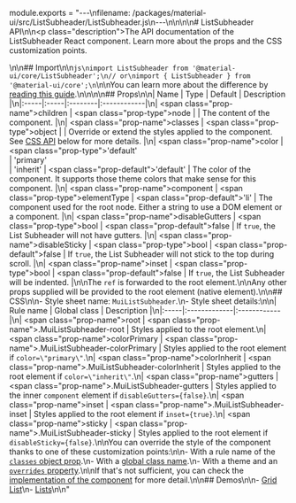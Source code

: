 module.exports = "---\nfilename: /packages/material-ui/src/ListSubheader/ListSubheader.js\n---\n\n<!--- This documentation is automatically generated, do not try to edit it. -->\n\n# ListSubheader API\n\n<p class=\"description\">The API documentation of the ListSubheader React component. Learn more about the props and the CSS customization points.</p>\n\n## Import\n\n```js\nimport ListSubheader from '@material-ui/core/ListSubheader';\n// or\nimport { ListSubheader } from '@material-ui/core';\n```\n\nYou can learn more about the difference by [reading this guide](/guides/minimizing-bundle-size/).\n\n\n\n## Props\n\n| Name | Type | Default | Description |\n|:-----|:-----|:--------|:------------|\n| <span class=\"prop-name\">children</span> | <span class=\"prop-type\">node</span> |  | The content of the component. |\n| <span class=\"prop-name\">classes</span> | <span class=\"prop-type\">object</span> |  | Override or extend the styles applied to the component. See [CSS API](#css) below for more details. |\n| <span class=\"prop-name\">color</span> | <span class=\"prop-type\">'default'<br>&#124;&nbsp;'primary'<br>&#124;&nbsp;'inherit'</span> | <span class=\"prop-default\">'default'</span> | The color of the component. It supports those theme colors that make sense for this component. |\n| <span class=\"prop-name\">component</span> | <span class=\"prop-type\">elementType</span> | <span class=\"prop-default\">'li'</span> | The component used for the root node. Either a string to use a DOM element or a component. |\n| <span class=\"prop-name\">disableGutters</span> | <span class=\"prop-type\">bool</span> | <span class=\"prop-default\">false</span> | If `true`, the List Subheader will not have gutters. |\n| <span class=\"prop-name\">disableSticky</span> | <span class=\"prop-type\">bool</span> | <span class=\"prop-default\">false</span> | If `true`, the List Subheader will not stick to the top during scroll. |\n| <span class=\"prop-name\">inset</span> | <span class=\"prop-type\">bool</span> | <span class=\"prop-default\">false</span> | If `true`, the List Subheader will be indented. |\n\nThe `ref` is forwarded to the root element.\n\nAny other props supplied will be provided to the root element (native element).\n\n## CSS\n\n- Style sheet name: `MuiListSubheader`.\n- Style sheet details:\n\n| Rule name | Global class | Description |\n|:-----|:-------------|:------------|\n| <span class=\"prop-name\">root</span> | <span class=\"prop-name\">.MuiListSubheader-root</span> | Styles applied to the root element.\n| <span class=\"prop-name\">colorPrimary</span> | <span class=\"prop-name\">.MuiListSubheader-colorPrimary</span> | Styles applied to the root element if `color=\"primary\"`.\n| <span class=\"prop-name\">colorInherit</span> | <span class=\"prop-name\">.MuiListSubheader-colorInherit</span> | Styles applied to the root element if `color=\"inherit\"`.\n| <span class=\"prop-name\">gutters</span> | <span class=\"prop-name\">.MuiListSubheader-gutters</span> | Styles applied to the inner `component` element if `disableGutters={false}`.\n| <span class=\"prop-name\">inset</span> | <span class=\"prop-name\">.MuiListSubheader-inset</span> | Styles applied to the root element if `inset={true}`.\n| <span class=\"prop-name\">sticky</span> | <span class=\"prop-name\">.MuiListSubheader-sticky</span> | Styles applied to the root element if `disableSticky={false}`.\n\nYou can override the style of the component thanks to one of these customization points:\n\n- With a rule name of the [`classes` object prop](/customization/components/#overriding-styles-with-classes).\n- With a [global class name](/customization/components/#overriding-styles-with-global-class-names).\n- With a theme and an [`overrides` property](/customization/globals/#css).\n\nIf that's not sufficient, you can check the [implementation of the component](https://github.com/Foso/material-ui/blob/master/packages/material-ui/src/ListSubheader/ListSubheader.js) for more detail.\n\n## Demos\n\n- [Grid List](/components/grid-list/)\n- [Lists](/components/lists/)\n\n"